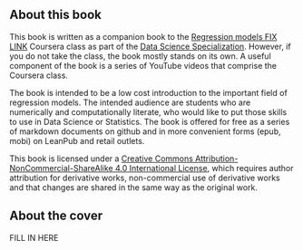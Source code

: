 ## About this book
This book is written as a companion book to the [Regression models  FIX LINK]()
Coursera class as part of the [Data Science Specialization](https://www.coursera.org/specialization/jhudatascience/1?utm_medium=courseDescripTop). However, if you do not take the class, the book mostly stands on its own. A
useful component of the book is a series of YouTube videos that comprise the
Coursera class.

The book is intended to be a low cost introduction to the important field of
regression models. The intended audience are students who are numerically
and computationally literate, who would like to put those skills to use in
Data Science or Statistics. The book is offered for free as a series of
markdown documents on github and in more convenient forms (epub, mobi) on
LeanPub and retail outlets.

This book is licensed under a
[Creative Commons Attribution-NonCommercial-ShareAlike 4.0 International License](http://creativecommons.org/licenses/by-nc-sa/4.0/),
which requires author attribution for derivative works, non-commercial use of derivative
works and that changes are shared in the same way as the original work.


## About the cover
FILL IN HERE
